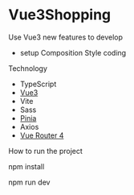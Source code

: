 # Vue3Shopping

Use Vue3 new features to develop

- setup Composition Style coding

Technology

- TypeScript
- [Vue3](https://vuejs.org/)
- Vite
- Sass
- [Pinia](https://pinia.vuejs.org/)
- Axios
- [Vue Router 4](https://router.vuejs.org/)

How to run the project

npm install

npm run dev
